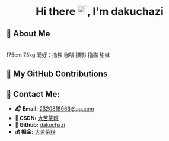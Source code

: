<!-- ![women dot code be]() -->

<!-- 标题 + 个人描述, emoji 取自: http://emojihomepage.com -->

<p align="center">
  <h1 height="200px" align="center">
    Hi there <img src="https://cdn.jsdelivr.net/gh/MaleWeb/picture/images/techblog/hi.gif" width="25">, I'm dakuchazi

<!-- 

## ⭐️ My GitHub Stats

-->

<!-- <img align="center" alt="guokaigdg's github stats" src="https://github-readme-stats.vercel.app/api?username=guokaigdg&show_icons=true&theme=tokyonight&count_private=true"> 
<img width="227" alt="hello!" align="left" src="https://media1.tenor.com/images/72c9b849aa10b222371ebb99a6b1896a/tenor.gif"/> 
-->

<!-- 
 [![guokaigdg's GitHub | Stats](https://stats.quine.sh/guokaigdg/github?theme=dark)](https://quine.sh?utm_source=widgets&utm_campaign=guokaigdg)

-->

<!-- 关于我 -->

## 🎉 About Me
<br />
    175cm 75kg
    爱好：撸铁 咖啡 摄影 撸猫 甜妹




## 🚌 My GitHub Contributions




<!--![](https://raw.githubusercontent.com/guokaigdg/githubSNK/output/github-contribution-grid-snake.svg)  -->

<!-- 

![](https://github-readme-stats.vercel.app/api?username=dakuchazi&theme=tokyonight&hide_border=false&include_all_commits=true&count_private=false)
![](https://github-readme-streak-stats.herokuapp.com/?user=dakuchazi&theme=tokyonight&hide_border=false)

-->

## 💬 Contact Me:

- **📬 Email:** [2320818066@qq.com](230818066@qq.com)
- **🚀 CSDN:** [大苦茶籽](https://blog.csdn.net/x2320818066)
- **🐙 Github:** [dakuchazi](https://github.com/dakuchazi)  
- **💰 掘金:** [大苦茶籽](https://juejin.cn/user/3057075796054328)
